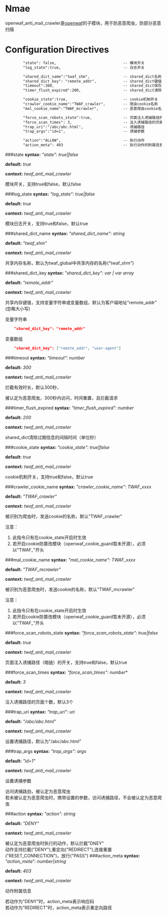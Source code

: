 Nmae
====

openwaf_anti_mail_crawler是[openwaf](https://github.com/titansec/openwaf)的子模块，用于防恶意爬虫，防部分恶意扫描

Configuration Directives
========================

```txt
        "state": false,                              -- 模块开关
        "log_state":true,                            -- 日志开关

        "shared_dict_name":"twaf_shm",               -- shared_dict名称
        "shared_dict_key": "remote_addr",            -- shared_dict键值
        "timeout":300,                               -- shared_dict保存状态有效时长（单位秒）
        "timer_flush_expired":200,                   -- shared_dict清除过期信息的间隔时间（单位秒）,若为空，则值为"twaf_global"下的"timer_flush_expired"

        "cookie_state":true,                         -- cookie机制开关
        "crawler_cookie_name":"TWAF_crawler",        -- 爬虫cookie名称
        "mal_cookie_name":"TWAF_mcrawler",           -- 恶意爬虫cookie名称

        "force_scan_robots_state":true,              -- 页面注入诱捕路径的开关
        "force_scan_times": 3,                       -- 注入诱捕路径的页面个数
        "trap_uri":"/abc/abc.html",                  -- 诱捕路径
        "trap_args":"id=1",                          -- 诱捕参数

        "action":"ALLOW",                            -- 执行动作
        "action_meta": 403                           -- 执行动作的附属信息
```

###state
**syntax:** *"state": true|false*

**default:** *true*

**context:** *twaf_anti_mail_crawler*

模块开关，支持true和false，默认false

###log_state
**syntax:** *"log_state": true|false*

**default:** *true*

**context:** *twaf_anti_mail_crawler*

模块日志开关，支持true和false，默认true

###shared_dict_name
**syntax:** *"shared_dict_name": string*

**default:** *"twaf_shm"*

**context:** *twaf_anti_mail_crawler*

共享内存名称，默认为twaf_global中共享内存的名称("twaf_shm")

###shared_dict_key
**syntax:** *"shared_dict_key": var | var array*

**default:** *"remote_addr"*

**context:** *twaf_anti_mail_crawler*

共享内存键值，支持变量字符串或变量数组，默认为客户端地址"remote_addr"(忽略大小写)

变量字符串
```json
    "shared_dict_key": "remote_addr"
```

变量数组
```json
    "shared_dict_key": ["remote_addr", "user-agent"]
```

###timeout
**syntax:** *"timeout": number*

**default:** *300*

**context:** *twaf_anti_mail_crawler*

拦截有效时长，默认300秒，

被认定为恶意爬虫，300秒内访问，时间重置，且拦截请求

###timer_flush_expired
**syntax:** *"timer_flush_expired": number*

**default:** *200*

**context:** *twaf_anti_mail_crawler*

shared_dict清除过期信息的间隔时间（单位秒）

###cookie_state
**syntax:** *"cookie_state": true|false*

**default:** *true*

**context:** *twaf_anti_mail_crawler*

cookie机制开关，支持true和false，默认true

###crawler_cookie_name
**syntax:** *"crawler_cookie_name": TWAF_xxxx*

**default:** *"TWAF_crawler"*

**context:** *twaf_anti_mail_crawler*

被识别为爬虫时，发送cookie的名称，默认"TWAF_crawler"

注意：  
1. 此指令只有在cookie_state开启时生效  
2. 若开启cookie防篡改模块（openwaf_cookie_guard暂未开源），必须以"TWAF_"开头  

###mal_cookie_name
**syntax:** *"mal_cookie_name": TWAF_xxxx*

**default:** *"TWAF_mcrawler"*

**context:** *twaf_anti_mail_crawler*

被识别为恶意爬虫时，发送cookie的名称，默认"TWAF_mcrawler"

注意：  
1. 此指令只有在cookie_state开启时生效  
2. 若开启cookie防篡改模块（openwaf_cookie_guard暂未开源），必须以"TWAF_"开头  

###force_scan_robots_state
**syntax:** *"force_scan_robots_state": true|false*

**default:** *true*

**context:** *twaf_anti_mail_crawler*

页面注入诱捕路径（暗链）的开关，支持true和false，默认true

###force_scan_times
**syntax:** *"force_scan_times": number**

**default:** *3*

**context:** *twaf_anti_mail_crawler*

注入诱捕路径的页面个数，默认3个

###trap_uri
**syntax:** *"trap_uri": uri*

**default:** *"/abc/abc.html"*

**context:** *twaf_anti_mail_crawler*

设置诱捕路径，默认为"/abc/abc.html"

###trap_args
**syntax:** *"trap_args": args*

**default:** *"id=1"*

**context:** *twaf_anti_mail_crawler*

设置诱捕参数

访问诱捕路劲，被认定为恶意爬虫  
若未被认定为恶意爬虫时，携带设置的参数，访问诱捕路径，不会被认定为恶意爬虫  

###action
**syntax:** *"action": string*

**default:** *"DENY"*

**context:** *twaf_anti_mail_crawler*

被认定为恶意爬虫时执行的动作，默认拦截"DNEY"  
动作支持拦截("DENY"),重定向("REDIRECT"),连接重置("RESET_CONNECTION")，放行("PASS")
###action_meta
**syntax:** *"action_meta": number|string*

**default:** *403*

**context:** *twaf_anti_mail_crawler*

动作附属信息

若动作为"DENY"时，action_meta表示响应码  
若动作为"REDIRECT"时，action_meta表示重定向路径  

